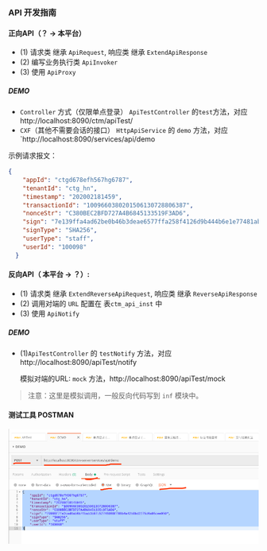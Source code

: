 ### API 开发指南
#### 正向API（？ -> 本平台）
- (1) 请求类 继承 `ApiRequest`, 响应类 继承 `ExtendApiResponse`
- (2) 编写业务执行类 `ApiInvoker`
- (3) 使用 `ApiProxy`

##### DEMO
- `Controller` 方式（仅限单点登录）
    `ApiTestController` 的`test`方法，对应 http://localhost:8090/ctm/apiTest/
- `CXF`（其他不需要会话的接口）
    `HttpApiService` 的 `demo` 方法，对应   `http://localhost:8090/services/api/demo

示例请求报文：
```json
{
    "appId": "ctgd678efh567hg6787",
    "tenantId": "ctg_hn",
    "timestamp": "202002181459",
    "transactionId": "1009660380201506130728806387",
    "nonceStr": "C380BEC2BFD727A4B6845133519F3AD6",
    "sign": "7e139ffa4ad62be0b46b3deae6577ffa258f4126d9b444b6e1e77481ab285f41",
    "signType": "SHA256",
    "userType": "staff",
    "userId": "100098"
  }
```

#### 反向API（ 本平台 -> ？）:
- (1) 请求类 继承 `ExtendReverseApiRequest`, 响应类 继承 `ReverseApiResponse`
- (2) 调用对端的 `URL` 配置在 表`ctm_api_inst` 中
- (3) 使用 `ApiNotify`

##### DEMO
 - (1)`ApiTestController` 的 `testNotify` 方法，对应   http://localhost:8090/apiTest/notify

    模拟对端的URL:  `mock` 方法，http://localhost:8090/apiTest/mock
> 注意：这里是模拟调用，一般反向代码写到 `inf` 模块中。

#### 测试工具 POSTMAN
![测试工具 POSTMAN ](demo-postman.png)


